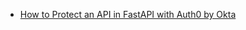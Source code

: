 - [How to Protect an API in FastAPI with Auth0 by Okta](https://www.youtube.com/watch?v=1aha4yrT2l0)
